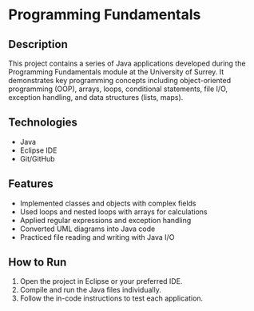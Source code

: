 # Programming Fundamentals

## Description
This project contains a series of Java applications developed during the Programming Fundamentals module at the University of Surrey. It demonstrates key programming concepts including object-oriented programming (OOP), arrays, loops, conditional statements, file I/O, exception handling, and data structures (lists, maps).

## Technologies
- Java
- Eclipse IDE
- Git/GitHub

## Features
- Implemented classes and objects with complex fields
- Used loops and nested loops with arrays for calculations
- Applied regular expressions and exception handling
- Converted UML diagrams into Java code
- Practiced file reading and writing with Java I/O

## How to Run
1. Open the project in Eclipse or your preferred IDE.
2. Compile and run the Java files individually.
3. Follow the in-code instructions to test each application.
